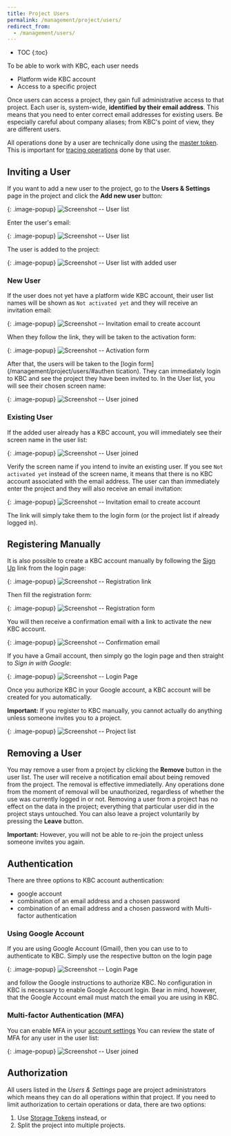 ```yaml
---
title: Project Users
permalink: /management/project/users/
redirect_from:
  - /management/users/
---
```


* TOC
{:toc}

To be able to work with KBC, each user needs

- Platform wide KBC account
- Access to a specific project

Once users can access a project, they gain full administrative access to that project. 
Each user is, system-wide, **identified by their email address**.
This means that you need to enter correct email addresses for existing users. 
Be especially careful about company aliases; from KBC's point of view, they are different users.

All operations done by a user are technically done using the 
[master token](/management/project/tokens/#master-tokens). This is important for 
[tracing operations](/management/project/tokens/#token-events) done by that user.

## Inviting a User
If you want to add a new user to the project, go to the **Users & Settings** page in the project and 
click the **Add new user** button:

{: .image-popup}
![Screenshot -- User list](/management/project/users/users-list-1.png)

Enter the user's email:

{: .image-popup}
![Screenshot -- User list](/management/project/users/invite-project-1.png)

The user is added to the project:

{: .image-popup}
![Screenshot -- User list with added user](/management/project/users/users-list-2.png)

### New User
If the user does not yet have a platform wide KBC account, their user list names will be shown as 
`Not activated yet` and they will receive an invitation email:

{: .image-popup}
![Screenshot -- Invitation email to create account](/management/project/users/invite-project-2.png)

When they follow the link, they will be taken to the activation form:

{: .image-popup}
![Screenshot -- Activation form](/management/project/users/register-2.png)

After that, the users will be taken to the [login form](/management/project/users/#authen
tication). They can immediately login to KBC 
and see the project they have been invited to.
In the User list, you will see their chosen screen name:

{: .image-popup}
![Screenshot -- User joined](/management/project/users/users-list-3.png)

### Existing User
If the added user already has a KBC account, you will immediately see their screen name in the user list:

{: .image-popup}
![Screenshot -- User joined](/management/project/users/users-list-3.png)

Verify the screen name if you intend to invite an existing user. 
If you see `Not activated yet` instead of the screen name, it means that there is no KBC account associated with the email address. 
The user can than immediately enter the project and they will also receive an email invitation:

{: .image-popup}
![Screenshot -- Invitation email to create account](/management/project/users/invite-project-3.png)

The link will simply take them to the login form (or the project list if already logged in).

## Registering Manually
It is also possible to create a KBC account manually by following the [Sign Up](https://connection.keboola.com/admin/auth/register) link
from the login page:

{: .image-popup}
![Screenshot -- Registration link](/management/project/users/register-0.png)

Then fill the registration form:

{: .image-popup}
![Screenshot -- Registration form](/management/project/users/register-1.png)

You will then receive a confirmation email with a link to activate the new KBC account.

{: .image-popup}
![Screenshot -- Confirmation email](/management/project/users/register-3.png)

If you have a Gmail account, then simply go the login page and then straight to *Sign in with Google*:

{: .image-popup}
![Screenshot -- Login Page](/management/project/users/login-1.png)

Once you authorize KBC in your Google account, a KBC account will be created for you automatically.

**Important:** If you register to KBC manually, you cannot actually do anything unless someone invites you to a project.

{: .image-popup}
![Screenshot -- Project list](/management/project/users/project-list.png)

## Removing a User
You may remove a user from a project by clicking the **Remove** button in the user list. 
The user will receive a notification email about being removed from the project. 
The removal is effective immediatelly. Any operations done from the moment of removal will 
be unauthorized, regardless of whether the use was currently logged in or not.
Removing a user from a project has no effect on the data in the project; 
everything that particular user did in the project stays untouched. 
You can also leave a project voluntarily by pressing the **Leave** button. 

**Important:** However, you will not be able to re-join the project unless someone invites you again.

## Authentication
There are three options to KBC account authentication:

- google account
- combination of an email address and a chosen password
- combination of an email address and a chosen password with Multi-factor authentication

### Using Google Account
If you are using Google Account (Gmail), then you can use to to authenticate to KBC. 
Simply use the respective button on the login page

{: .image-popup}
![Screenshot -- Login Page](/management/project/users/login-1.png)

and follow the Google instructions to authorize KBC. 
No configuration in KBC is necessary to enable Google Account login.
Bear in mind, however, that the Google Account email must match the email you are using in KBC.

### Multi-factor Authentication (MFA)
You can enable MFA in your [account settings](/management/account/#Mult_factor_authentication)
You can review the state of MFA for any user in the user list:

{: .image-popup}
![Screenshot -- User joined](/management/project/users/users-list-3.png)

## Authorization
All users listed in the *Users & Settings* page are project administrators which means they can do all operations
within that project. If you need to limit authorization to certain operations or data, there are two options:

1. Use [Storage Tokens](/management/project/tokens/) instead, or
2. Split the project into multiple projects.
